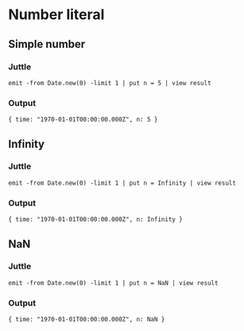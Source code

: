 # Number literal

## Simple number

### Juttle

    emit -from Date.new(0) -limit 1 | put n = 5 | view result

### Output

    { time: "1970-01-01T00:00:00.000Z", n: 5 }

## Infinity

### Juttle

    emit -from Date.new(0) -limit 1 | put n = Infinity | view result

### Output

    { time: "1970-01-01T00:00:00.000Z", n: Infinity }

## NaN

### Juttle

    emit -from Date.new(0) -limit 1 | put n = NaN | view result

### Output

    { time: "1970-01-01T00:00:00.000Z", n: NaN }
